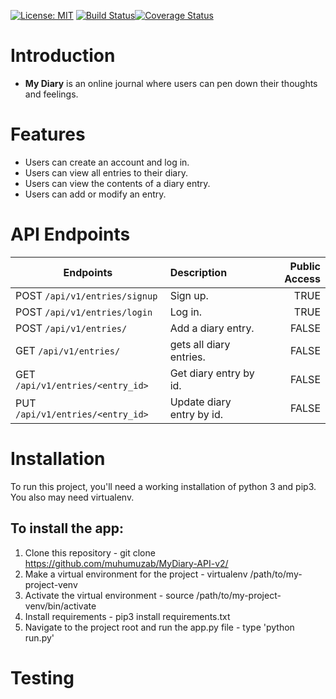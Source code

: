 
[![License: MIT](https://img.shields.io/badge/License-MIT-yellow.svg)](https://opensource.org/licenses/MIT) [![Build Status](https://travis-ci.org/muhumuzab/MyDiary-API-v2.svg?branch=develop)](https://travis-ci.org/muhumuzab/MyDiary-API-v2)[![Coverage Status](https://coveralls.io/repos/github/muhumuzab/MyDiary-API-v2/badge.svg?branch=develop)](https://coveralls.io/github/muhumuzab/MyDiary-API-v2?branch=develop)

# Introduction

* **My Diary** is an online journal where users can pen down their thoughts and feelings.  

# Features

* Users can create an account and log in. 
* Users can view all entries to their diary. 
* Users can view the contents of a diary entry. 
* Users can add or modify an entry. 
  
# API Endpoints

|  Endpoints | Description  | Public Access |
| --- | :--- | ---: |
| POST  `/api/v1/entries/signup`  | Sign up.| TRUE
| POST  `/api/v1/entries/login`  | Log in.| TRUE
| POST  `/api/v1/entries/`  | Add a diary entry.| FALSE
| GET  `/api/v1/entries/`   | gets all diary entries.| FALSE
| GET  `/api/v1/entries/<entry_id>`  | Get diary entry by id. | FALSE
| PUT  `/api/v1/entries/<entry_id>`  | Update diary entry by id. | FALSE




# Installation
To run this project, you'll need a working installation of python 3 and pip3. You also may need virtualenv.

## To install the app:
1. Clone this repository - git clone https://github.com/muhumuzab/MyDiary-API-v2/
2. Make a virtual environment for the project - virtualenv /path/to/my-project-venv
3. Activate the virtual environment - source /path/to/my-project-venv/bin/activate
4. Install requirements - pip3 install requirements.txt
6. Navigate to the project root and run the app.py file - type 'python run.py'



# Testing

